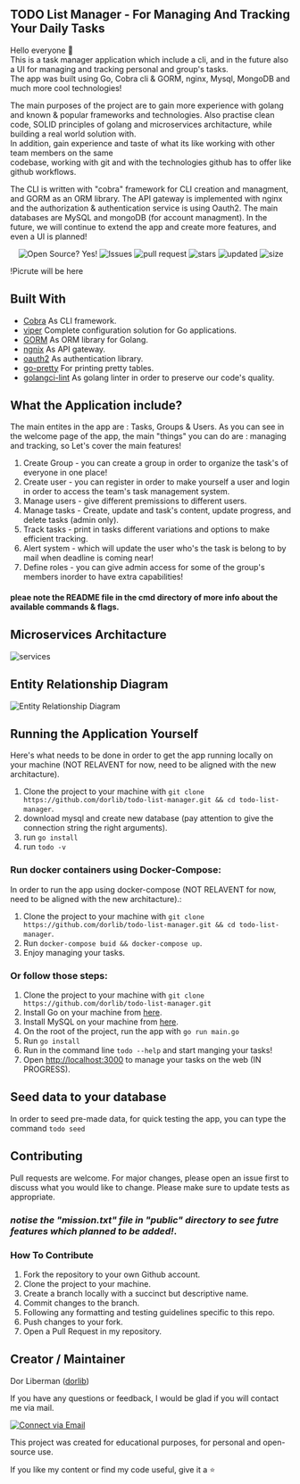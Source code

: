 ## TODO List Manager - For Managing And Tracking Your Daily Tasks

Hello everyone 👋 </br>
This is a task manager application which include a cli, and in the future also a UI for managing and tracking personal and group's tasks. </br>
The app was built using Go, Cobra cli & GORM, nginx, Mysql, MongoDB and much more cool technologies!

The main purposes of the project are to gain more experience with golang and known & popular frameworks and technologies.
Also practise clean code, SOLID principles of golang and microservices architacture, while building a real world solution with. </br>
In addition, gain experience and taste of what its like working with other team members on the same </br>
codebase, working with git and with the technologies github has to offer like github workflows. </br>

The CLI is written with "cobra" framework for CLI creation and managment, and GORM as an ORM library.
The API gateway is implemented with nginx and the authorization & authentication service is using Oauth2.
The main databases are MySQL and mongoDB (for account managment).
In the future, we will continue to extend the app and create more features, and even a UI is planned!

<p align="center">
    <img alt="Open Source? Yes!" src="https://badgen.net/badge/Open%20Source%20%3F/Yes%21/blue?icon=github"/>
    <img alt="Issues" src="https://img.shields.io/github/issues-raw/dorlib/todo-list-manager"/>
    <img alt="pull request" src="https://img.shields.io/github/issues-pr-closed/dorlib/todo-list-manager"/>
    <img alt="stars" src="https://img.shields.io/github/stars/dorlib/todo-list-manager?style=social">
    <img alt="updated" src="https://img.shields.io/github/last-commit/dorlib/todo-list-manager">
    <img alt="size" src="https://img.shields.io/github/repo-size/dorlib/todo-list-manager" >
</p>

!Picrute will be here


## Built With

- [Cobra](https://github.com/spf13/cobra) As CLI framework.
- [viper](https://github.com/spf13/viper) Complete configuration solution for Go applications.
- [GORM](https://gorm.io/) As ORM library for Golang.
- [ngnix](https://www.nginx.com/) As API gateway.
- [oauth2](https://github.com/go-oauth2/oauth2) As authentication library.
- [go-pretty](https://github.com/jedib0t/go-pretty/tree/main/table) For printing pretty tables.
- [golangci-lint](https://golangci-lint.run/) As golang linter in order to preserve our code's quality.

## What the Application include?

The main entites in the app are : Tasks, Groups & Users.
As you can see in the welcome page of the app, the main "things" you can do are : managing and tracking, so Let's cover the main features!

1. Create Group - you can create a group in order to organize the task's of everyone in one place!
2. Create user - you can register in order to make yourself a user and login in order to access the team's task management system.
3. Manage users - give different premissions to different users.
4. Manage tasks - Create, update and task's content, update progress, and delete tasks (admin only).
5. Track tasks - print in tasks different variations and options to make efficient tracking.
6. Alert system - which will update the user who's the task is belong to by mail when deadline is coming near!
7. Define roles - you can give admin access for some of the group's members inorder to have extra capabilities!

#### pleae note the README file in the cmd directory of more info about the available commands & flags.

## Microservices Architacture

![services](https://github.com/dorlib/todo-list-manager/assets/90474428/f9eca23b-80aa-4cb0-9948-4d2f62c3d249)

## Entity Relationship Diagram

![Entity Relationship Diagram](https://github.com/dorlib/todo-list-manager/assets/90474428/d466c886-2be9-47ee-9c06-2053ba340eaa)

## Running the Application Yourself

Here's what needs to be done in order to get the app running locally on your machine (NOT RELAVENT for now, need to be aligned with the new architacture).
1. Clone the project to your machine with `git clone https://github.com/dorlib/todo-list-manager.git && cd todo-list-manager`.
2. download mysql and create new database (pay attention to give the connection string the right arguments).
3. run `go install`
4. run `todo -v`

### Run docker containers using Docker-Compose:

In order to run the app using docker-compose  (NOT RELAVENT for now, need to be aligned with the new architacture).:
1. Clone the project to your machine with `git clone https://github.com/dorlib/todo-list-manager.git && cd todo-list-manager`.
2. Run `docker-compose buid && docker-compose up`.
3. Enjoy managing your tasks.

### Or follow those steps:

1. Clone the project to your machine with `git clone https://github.com/dorlib/todo-list-manager.git`
2. Install Go on your machine from [here](https://go.dev/doc/install).
3. Install MySQL on your machine from [here](https://www.mysql.com/downloads/).
4. On the root of the project, run the app with `go run main.go`
5. Run `go install`
6. Run in the command line `todo --help` and start manging your tasks!
7. Open [http://localhost:3000](http://localhost:3000) to manage your tasks on the web (IN PROGRESS).

## Seed data to your database

In order to seed pre-made data, for quick testing the app, you can type the command `todo seed`

## Contributing

Pull requests are welcome. For major changes, please open an issue first to discuss what you would like to change. Please make sure to update tests as appropriate.

### _notise the "mission.txt" file in "public" directory to see futre features which planned to be added!_.

### How To Contribute

1. Fork the repository to your own Github account.
2. Clone the project to your machine.
3. Create a branch locally with a succinct but descriptive name.
4. Commit changes to the branch.
5. Following any formatting and testing guidelines specific to this repo.
6. Push changes to your fork.
7. Open a Pull Request in my repository.

## Creator / Maintainer

Dor Liberman ([dorlib](https://github.com/anniedotexe))

If you have any questions or feedback, I would be glad if you will contact me via mail.

<p align="left">
  <a href="dorlibrm@gmail.com"> 
    <img alt="Connect via Email" src="https://img.shields.io/badge/Gmail-c14438?style=flat&logo=Gmail&logoColor=white" />
  </a>
</p>

This project was created for educational purposes, for personal and open-source use.

If you like my content or find my code useful, give it a :star: 


